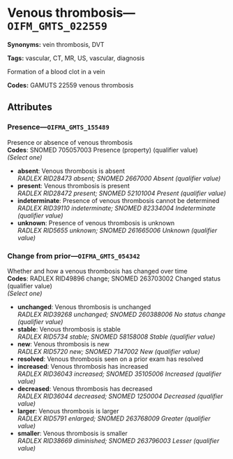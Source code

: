 # Venous thrombosis—`OIFM_GMTS_022559`

**Synonyms:** vein thrombosis, DVT

**Tags:** vascular, CT, MR, US, vascular, diagnosis

Formation of a blood clot in a vein

**Codes:** GAMUTS 22559 venous thrombosis

## Attributes

### Presence—`OIFMA_GMTS_155489`

Presence or absence of venous thrombosis  
**Codes**: SNOMED 705057003 Presence (property) (qualifier value)  
*(Select one)*

- **absent**: Venous thrombosis is absent  
_RADLEX RID28473 absent; SNOMED 2667000 Absent (qualifier value)_
- **present**: Venous thrombosis is present  
_RADLEX RID28472 present; SNOMED 52101004 Present (qualifier value)_
- **indeterminate**: Presence of venous thrombosis cannot be determined  
_RADLEX RID39110 indeterminate; SNOMED 82334004 Indeterminate (qualifier value)_
- **unknown**: Presence of venous thrombosis is unknown  
_RADLEX RID5655 unknown; SNOMED 261665006 Unknown (qualifier value)_

### Change from prior—`OIFMA_GMTS_054342`

Whether and how a venous thrombosis has changed over time  
**Codes**: RADLEX RID49896 change; SNOMED 263703002 Changed status (qualifier value)  
*(Select one)*

- **unchanged**: Venous thrombosis is unchanged  
_RADLEX RID39268 unchanged; SNOMED 260388006 No status change (qualifier value)_
- **stable**: Venous thrombosis is stable  
_RADLEX RID5734 stable; SNOMED 58158008 Stable (qualifier value)_
- **new**: Venous thrombosis is new  
_RADLEX RID5720 new; SNOMED 7147002 New (qualifier value)_
- **resolved**: Venous thrombosis seen on a prior exam has resolved  
- **increased**: Venous thrombosis has increased  
_RADLEX RID36043 increased; SNOMED 35105006 Increased (qualifier value)_
- **decreased**: Venous thrombosis has decreased  
_RADLEX RID36044 decreased; SNOMED 1250004 Decreased (qualifier value)_
- **larger**: Venous thrombosis is larger  
_RADLEX RID5791 enlarged; SNOMED 263768009 Greater (qualifier value)_
- **smaller**: Venous thrombosis is smaller  
_RADLEX RID38669 diminished; SNOMED 263796003 Lesser (qualifier value)_